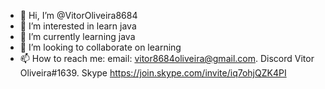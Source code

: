 - 👋 Hi, I’m @VitorOliveira8684
- 👀 I’m interested in learn java
- 🌱 I’m currently learning java
- 💞️ I’m looking to collaborate on learning
- 📫 How to reach me: email: vitor8684oliveira@gmail.com. Discord Vitor Oliveira#1639. Skype https://join.skype.com/invite/iq7ohjQZK4PI

<!---
VitorOliveira8684/VitorOliveira8684 is a ✨ special ✨ repository because its `README.md` (this file) appears on your GitHub profile.
You can click the Preview link to take a look at your changes.
--->
